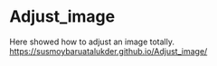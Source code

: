 # Adjust_image
Here showed how to adjust an image totally.
https://susmoybaruatalukder.github.io/Adjust_image/

